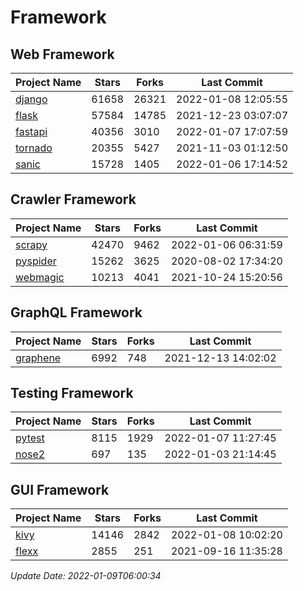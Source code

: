 # Framework

## Web Framework
| Project Name | Stars | Forks | Last Commit |
| ------------ | ----- | ----- | ----------- |
| [django](https://github.com/django/django) | 61658 | 26321 | 2022-01-08 12:05:55 |
| [flask](https://github.com/pallets/flask) | 57584 | 14785 | 2021-12-23 03:07:07 |
| [fastapi](https://github.com/tiangolo/fastapi) | 40356 | 3010 | 2022-01-07 17:07:59 |
| [tornado](https://github.com/tornadoweb/tornado) | 20355 | 5427 | 2021-11-03 01:12:50 |
| [sanic](https://github.com/sanic-org/sanic) | 15728 | 1405 | 2022-01-06 17:14:52 |

## Crawler Framework
| Project Name | Stars | Forks | Last Commit |
| ------------ | ----- | ----- | ----------- |
| [scrapy](https://github.com/scrapy/scrapy) | 42470 | 9462 | 2022-01-06 06:31:59 |
| [pyspider](https://github.com/binux/pyspider) | 15262 | 3625 | 2020-08-02 17:34:20 |
| [webmagic](https://github.com/code4craft/webmagic) | 10213 | 4041 | 2021-10-24 15:20:56 |

## GraphQL Framework
| Project Name | Stars | Forks | Last Commit |
| ------------ | ----- | ----- | ----------- |
| [graphene](https://github.com/graphql-python/graphene) | 6992 | 748 | 2021-12-13 14:02:02 |

## Testing Framework
| Project Name | Stars | Forks | Last Commit |
| ------------ | ----- | ----- | ----------- |
| [pytest](https://github.com/pytest-dev/pytest) | 8115 | 1929 | 2022-01-07 11:27:45 |
| [nose2](https://github.com/nose-devs/nose2) | 697 | 135 | 2022-01-03 21:14:45 |

## GUI Framework
| Project Name | Stars | Forks | Last Commit |
| ------------ | ----- | ----- | ----------- |
| [kivy](https://github.com/kivy/kivy) | 14146 | 2842 | 2022-01-08 10:02:20 |
| [flexx](https://github.com/flexxui/flexx) | 2855 | 251 | 2021-09-16 11:35:28 |

*Update Date: 2022-01-09T06:00:34*